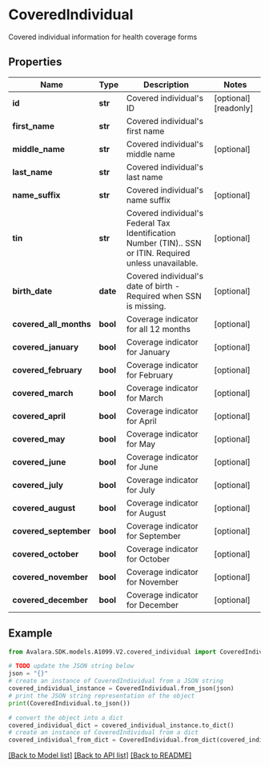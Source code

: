 # CoveredIndividual

Covered individual information for health coverage forms

## Properties

Name | Type | Description | Notes
------------ | ------------- | ------------- | -------------
**id** | **str** | Covered individual&#39;s ID | [optional] [readonly] 
**first_name** | **str** | Covered individual&#39;s first name | 
**middle_name** | **str** | Covered individual&#39;s middle name | [optional] 
**last_name** | **str** | Covered individual&#39;s last name | 
**name_suffix** | **str** | Covered individual&#39;s name suffix | [optional] 
**tin** | **str** | Covered individual&#39;s Federal Tax Identification Number (TIN).. SSN or ITIN. Required unless unavailable. | [optional] 
**birth_date** | **date** | Covered individual&#39;s date of birth - Required when SSN is missing. | [optional] 
**covered_all_months** | **bool** | Coverage indicator for all 12 months | [optional] 
**covered_january** | **bool** | Coverage indicator for January | [optional] 
**covered_february** | **bool** | Coverage indicator for February | [optional] 
**covered_march** | **bool** | Coverage indicator for March | [optional] 
**covered_april** | **bool** | Coverage indicator for April | [optional] 
**covered_may** | **bool** | Coverage indicator for May | [optional] 
**covered_june** | **bool** | Coverage indicator for June | [optional] 
**covered_july** | **bool** | Coverage indicator for July | [optional] 
**covered_august** | **bool** | Coverage indicator for August | [optional] 
**covered_september** | **bool** | Coverage indicator for September | [optional] 
**covered_october** | **bool** | Coverage indicator for October | [optional] 
**covered_november** | **bool** | Coverage indicator for November | [optional] 
**covered_december** | **bool** | Coverage indicator for December | [optional] 

## Example

```python
from Avalara.SDK.models.A1099.V2.covered_individual import CoveredIndividual

# TODO update the JSON string below
json = "{}"
# create an instance of CoveredIndividual from a JSON string
covered_individual_instance = CoveredIndividual.from_json(json)
# print the JSON string representation of the object
print(CoveredIndividual.to_json())

# convert the object into a dict
covered_individual_dict = covered_individual_instance.to_dict()
# create an instance of CoveredIndividual from a dict
covered_individual_from_dict = CoveredIndividual.from_dict(covered_individual_dict)
```
[[Back to Model list]](../README.md#documentation-for-models) [[Back to API list]](../README.md#documentation-for-api-endpoints) [[Back to README]](../README.md)


